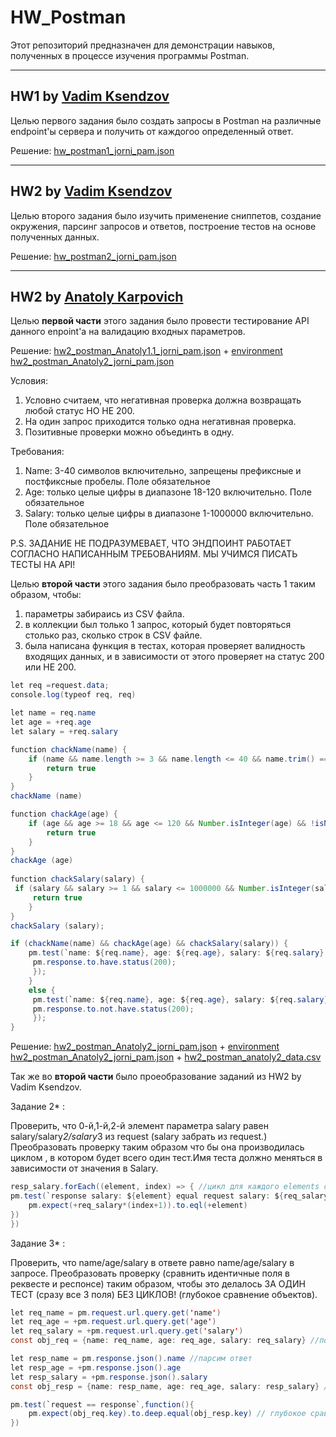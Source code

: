 # HW_Postman
Этот репозиторий предназначен для демонстрации навыков, полученных в процессе изучения программы Postman.

---
## HW1 by [Vadim Ksendzov]("https://ksendzov.com/")
Целью первого задания было создать запросы в Postman на различные endpoint'ы сервера и получить от каждогоо определенный ответ.

Решение: [hw_postman1_jorni_pam.json]("https://github.com/Jornipam/HW_Postman/blob/main/hw_postman_jorni_pam.json")


---
## HW2 by [Vadim Ksendzov]("https://ksendzov.com/")
Целью второго задания было изучить применение сниппетов, создание окружения, парсинг запросов и ответов, построение тестов на основе полученных данных.

Решение: [hw_postman2_jorni_pam.json]("https://github.com/Jornipam/HW_Postman/blob/main/hw_postman2_jorni_pam.json")

---
## HW2 by [Anatoly Karpovich]("https://www.linkedin.com/in/anatolykarpovich/")

Целью **первой части** этого задания было провести тестирование API данного enpoint'а на валидацию входных параметров.

Решение: [hw2_postman_Anatoly1.1_jorni_pam.json]("https://github.com/Jornipam/HW_Postman/blob/main/hw2_postman_Anatoly1.1_jorni_pam.json") + [environment hw2_postman_Anatoly2_jorni_pam.json]("https://github.com/Jornipam/HW_Postman/blob/main/environment%20hw2_postman_Anatoly2_jorni_pam.json")


Условия: 

1. Условно считаем, что негативная проверка должна возвращать любой статус НО НЕ 200.
2. На один запрос приходится только одна негативная проверка.
3. Позитивные проверки можно объединть в одну.

Требования:

1. Name: 3-40 символов включительно, запрещены префиксные и постфиксные пробелы. Поле обязательное
2. Age: только целые цифры в диапазоне 18-120 включительно. Поле обязательное
3. Salary: только целые цифры в диапазоне 1-1000000 включительно. Поле обязательное

P.S. ЗАДАНИЕ НЕ ПОДРАЗУМЕВАЕТ, ЧТО ЭНДПОИНТ РАБОТАЕТ СОГЛАСНО НАПИСАННЫМ ТРЕБОВАНИЯМ. МЫ УЧИМСЯ ПИСАТЬ ТЕСТЫ НА API!

Целью **второй части** этого задания было  преобразовать часть 1 таким образом, чтобы:
1. параметры забираись из CSV файла. 
2. в коллекции был только 1 запрос, который будет повторяться столько раз, сколько строк в CSV файле. 
3. была написана функция в тестах, которая проверяет валидность входящих данных, и в зависимости от этого проверяет на статус 200 или НЕ 200.

```java script
let req =request.data; 
console.log(typeof req, req)

let name = req.name
let age = +req.age
let salary = +req.salary

function chackName(name) { 
    if (name && name.length >= 3 && name.length <= 40 && name.trim() == name ){ // функция проверяет поле name на валидность требованиям
        return true
    }
}
chackName (name)

function chackAge(age) {
    if (age && age >= 18 && age <= 120 && Number.isInteger(age) && !isNaN(age)){ //функция проверяет поле age на валидность требованиям
        return true
    }
} 
chackAge (age)
 
function chackSalary(salary) {
 if (salary && salary >= 1 && salary <= 1000000 && Number.isInteger(salary) && !isNaN(salary) ){ //функция проверяет поле salary на валидность требованиям
     return true
    }
}
chackSalary (salary);

if (chackName(name) && chackAge(age) && chackSalary(salary)) {
    pm.test(`name: ${req.name}, age: ${req.age}, salary: ${req.salary}, Status code is 200`, function () { // если все три функции true
     pm.response.to.have.status(200); 
     });
    }
    else {
     pm.test(`name: ${req.name}, age: ${req.age}, salary: ${req.salary}, Status code is NOT 200`, function () { // если хоть одна функция false
     pm.response.to.not.have.status(200); 
     });
}

```

 Решение: [hw2_postman_Anatoly2_jorni_pam.json]("https://github.com/Jornipam/HW_Postman/blob/main/hw2_postman_Anatoly2_jorni_pam.json") + [environment hw2_postman_Anatoly2_jorni_pam.json]("https://github.com/Jornipam/HW_Postman/blob/main/environment%20hw2_postman_Anatoly2_jorni_pam.json") + [hw2_postman_anatoly2_data.csv]("https://github.com/Jornipam/HW_Postman/blob/main/hw2_postman_anatoly2_data.csv")

Так же во **второй части** было проеобразование заданий из HW2 by Vadim Ksendzov.

Задание 2* :

Проверить, что 0-й,1-й,2-й элемент параметра salary равен salary/salary*2/salary*3 из request (salary забрать из request.) Преобразовать проверку таким образом что бы она производилась циклом , в котором будет всего один тест.Имя теста должно меняться в зависимости от значения в Salary.

```java script
resp_salary.forEach((element, index) => { //цикл для каждого elements с index 
pm.test(`response salary: ${element} equal request salary: ${req_salary}*${index+1}`,function() { 
    pm.expect(+req_salary*(index+1)).to.eql(+element)  
})
})
```

Задание 3* :

Проверить, что name/age/salary в ответе равно name/age/salary в запросе. Преобразовать проверку (сравнить идентичные поля в реквесте и респонсе) таким образом, чтобы это делалось ЗА ОДИН ТЕСТ (сразу все 3 поля) БЕЗ ЦИКЛОВ! (глубокое сравнение объектов).

```java script
let req_name = pm.request.url.query.get('name')
let req_age = +pm.request.url.query.get('age')
let req_salary = +pm.request.url.query.get('salary')
const obj_req = {name: req_name, age: req_age, salary: req_salary} //помещаем спарсенные данные реквеста в объект {ключ: значение}

let resp_name = pm.response.json().name //парсим ответ
let resp_age = +pm.response.json().age
let resp_salary = +pm.response.json().salary
const obj_resp = {name: resp_name, age: req_age, salary: resp_salary} // помещаем спарсенные данные респонза в объект {ключ: значение}

pm.test(`request == response`,function(){
    pm.expect(obj_req.key).to.deep.equal(obj_resp.key) // глубокое сравнение обьектов по ключу
})
```